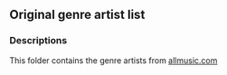 ## Original genre artist list

### Descriptions
This folder contains the genre artists from [allmusic.com](https://www.allmusic.com/genres)